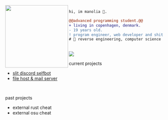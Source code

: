 <img align="left" height="200" src="https://media.giphy.com/media/ao9DUiTKH60XS/giphy.gif"/>

```diff
hi, im manolia 🖤.

@@advanced programming student.@@
+ living in copenhagen, denmark.
- 19 years old.
! program engineer, web developer and shitposter
# 📖 reverse engineering, computer science
```
<br>
<img src="https://komarev.com/ghpvc/?username=manolia&color=blueviolet&style=flat-square">

current projects
<br>
- [slit discord selfbot](https://github.com/manolia/Slit-Selfbot)
- [file host & mail server](https://suicide.ooo)
  
<br>

past projects
<br>
- external rust cheat
- external osu cheat
